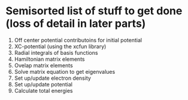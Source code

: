 # Semisorted list of stuff to get done (loss of detail in later parts)
1. Off center potential contributoins for initial potential
2. XC-potential (using the xcfun library)
3. Radial integrals of basis functions
4. Hamiltonian matrix elements
5. Ovelap matrix elements
6. Solve matrix equation to get eigenvalues
7. Set up/update electron density
8. Set up/update potential
9. Calculate total energies
